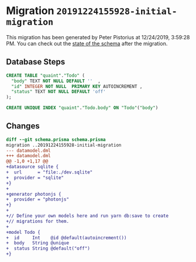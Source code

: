 # Migration `20191224155928-initial-migration`

This migration has been generated by Peter Pistorius at 12/24/2019, 3:59:28 PM.
You can check out the [state of the schema](./schema.prisma) after the migration.

## Database Steps

```sql
CREATE TABLE "quaint"."Todo" (
  "body" TEXT NOT NULL DEFAULT ''  ,
  "id" INTEGER NOT NULL  PRIMARY KEY AUTOINCREMENT ,
  "status" TEXT NOT NULL DEFAULT 'off'  
);

CREATE UNIQUE INDEX "quaint"."Todo.body" ON "Todo"("body")
```

## Changes

```diff
diff --git schema.prisma schema.prisma
migration ..20191224155928-initial-migration
--- datamodel.dml
+++ datamodel.dml
@@ -1,0 +1,17 @@
+datasource sqlite {
+  url      = "file:./dev.sqlite"
+  provider = "sqlite"
+}
+
+generator photonjs {
+  provider = "photonjs"
+}
+
+// Define your own models here and run yarn db:save to create
+// migrations for them.
+
+model Todo {
+  id     Int    @id @default(autoincrement())
+  body   String @unique
+  status String @default("off")
+}
```



